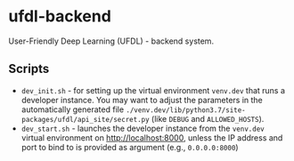 # ufdl-backend
User-Friendly Deep Learning (UFDL) - backend system.

## Scripts

* `dev_init.sh` - for setting up the virtual environment `venv.dev` that runs a
  developer instance. You may want to adjust the parameters in the automatically 
  generated file `./venv.dev/lib/python3.7/site-packages/ufdl/api_site/secret.py`
  (like `DEBUG` and `ALLOWED_HOSTS`).
* `dev_start.sh` - launches the developer instance from the `venv.dev` virtual
  environment on [http://localhost:8000](http://localhost:8000), unless the IP
  address and port to bind to is provided as argument (e.g., `0.0.0.0:8000`)
